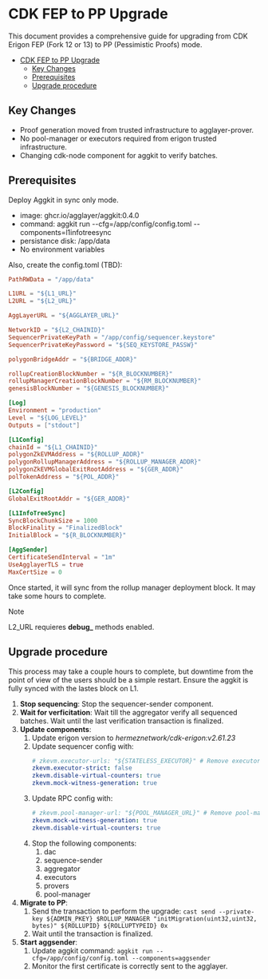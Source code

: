 # CDK FEP to PP Upgrade

This document provides a comprehensive guide for upgrading from CDK Erigon FEP (Fork 12 or 13) to PP (Pessimistic Proofs) mode.

- [CDK FEP to PP Upgrade](#cdk-fep-to-pp-upgrade)
  - [Key Changes](#key-changes)
  - [Prerequisites](#prerequisites)
  - [Upgrade procedure](#upgrade-procedure)

## Key Changes
- Proof generation moved from trusted infrastructure to agglayer-prover.
- No pool-manager or executors required from erigon trusted infrastructure.
- Changing cdk-node component for aggkit to verify batches.

## Prerequisites

Deploy Aggkit in sync only mode.

* image: ghcr.io/agglayer/aggkit:0.4.0
* command: aggkit run --cfg=/app/config/config.toml --components=l1infotreesync
* persistance disk: /app/data
* No environment variables

Also, create the config.toml (TBD):
```toml
PathRWData = "/app/data"

L1URL = "${L1_URL}"
L2URL = "${L2_URL}"

AggLayerURL = "${AGGLAYER_URL}"

NetworkID = "${L2_CHAINID}"
SequencerPrivateKeyPath = "/app/config/sequencer.keystore"
SequencerPrivateKeyPassword = "${SEQ_KEYSTORE_PASSW}"

polygonBridgeAddr = "${BRIDGE_ADDR}"

rollupCreationBlockNumber = "${R_BLOCKNUMBER}"
rollupManagerCreationBlockNumber = "${RM_BLOCKNUMBER}"
genesisBlockNumber = "${GENESIS_BLOCKNUMBER}"

[Log]
Environment = "production"
Level = "${LOG_LEVEL}"
Outputs = ["stdout"]

[L1Config]
chainId = "${L1_CHAINID}"
polygonZkEVMAddress = "${ROLLUP_ADDR}"
polygonRollupManagerAddress = "${ROLLUP_MANAGER_ADDR}"
polygonZkEVMGlobalExitRootAddress = "${GER_ADDR}"
polTokenAddress = "${POL_ADDR}"

[L2Config]
GlobalExitRootAddr = "${GER_ADDR}"

[L1InfoTreeSync]
SyncBlockChunkSize = 1000
BlockFinality = "FinalizedBlock"
InitialBlock = "${R_BLOCKNUMBER}"

[AggSender]
CertificateSendInterval = "1m"
UseAgglayerTLS = true
MaxCertSize = 0
```

Once started, it will sync from the rollup manager deployment block. It may take some hours to complete.

> [!NOTE]
> L2_URL requieres **debug_** methods enabled.

## Upgrade procedure

This process may take a couple hours to complete, but downtime from the point of view of the users should be a simple restart. Ensure the aggkit is fully synced with the lastes block on L1.

1. **Stop sequencing**: Stop the sequencer-sender component.
2. **Wait for verficitation**: Wait till the aggregator verify all sequenced batches. Wait until the last verification transaction is finalized.
3. **Update components**:
   1. Update erigon version to _hermeznetwork/cdk-erigon:v2.61.23_
   2. Update sequencer config with:
      ```yaml
      # zkevm.executor-urls: "${STATELESS_EXECUTOR}" # Remove executors
      zkevm.executor-strict: false
      zkevm.disable-virtual-counters: true
      zkevm.mock-witness-generation: true
      ```
   3. Update RPC config with:
      ```yaml
      # zkevm.pool-manager-url: "${POOL_MANAGER_URL}" # Remove pool-manager-url
      zkevm.mock-witness-generation: true
      zkevm.disable-virtual-counters: true
      ```
   4. Stop the following components:
      1. dac
      2. sequence-sender
      3. aggregator
      4. executors
      5. provers
      6. pool-manager
4. **Migrate to PP**:
   1. Send the transaction to perform the upgrade: `cast send --private-key ${ADMIN_PKEY} $ROLLUP_MANAGER "initMigration(uint32,uint32, bytes)" ${ROLLUPID} ${ROLLUPTYPEID} 0x`
   2. Wait until the transaction is finalized.
5. **Start aggsender**:
   1. Update aggkit command: `aggkit run --cfg=/app/config/config.toml --components=aggsender`
   2. Monitor the first certificate is correctly sent to the agglayer.
